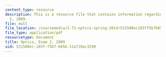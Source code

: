 ```yaml
---
content_type: resource
description: This is a resource file that contains information regarding optics exam
  2, 2009.
file: null
file_location: /coursemedia/2-71-optics-spring-2014/531588ec103ff5b7b65b11a710ac3290_MIT2_71S14_s09_quiz2.pdf
file_type: application/pdf
resourcetype: Document
title: Optics, Exam 2, 2009
uid: 531588ec-103f-f5b7-b65b-11a710ac3290
---
```

